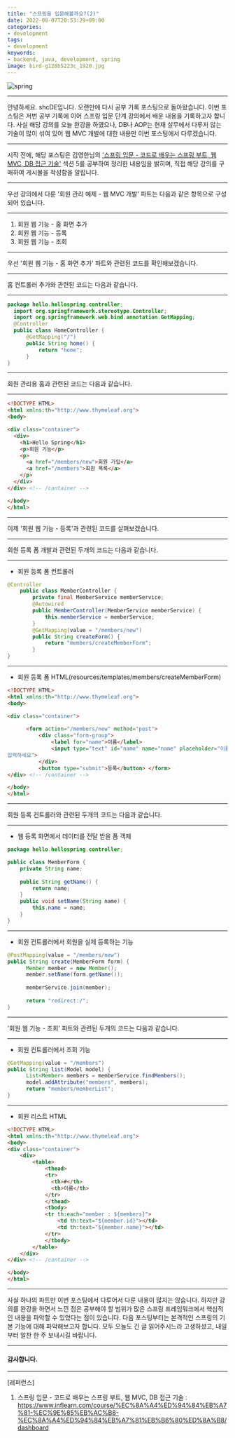 ```yaml
---
title: "스프링을 입문해볼까요?(2)"
date: 2022-08-07T20:53:29+09:00
categories:
- development
tags:
- development
keywords:
- backend, java, development, spring
image: bird-g128b5223c_1920.jpg
---
```

![spring](https://github.com/shcDE/pictures/blob/main/images_for_blog/bird-g128b5223c_1920.jpg?raw=true)
________________________________________________________________________________________________________________________________________________________________________
안녕하세요. shcDE입니다. 오랜만에 다시 공부 기록 포스팅으로 돌아왔습니다. 이번 포스팅은 저번 공부 기록에 이어 스프링 입문 단계 강의에서 배운 내용을 기록하고자 합니다. 사실 해당 강의를 오늘 완강을 하였으나, DB나 AOP는 현재 실무에서 다루지 않는 기술이 많이 섞여 있어 웹 MVC 개발에 대한 내용만 이번 포스팅에서 다루겠습니다.
________________________________________________________________________________________________________________________________________________________________________
시작 전에, 해당 포스팅은 김영한님의 ['스프링 입문 - 코드로 배우는 스프링 부트, 웹 MVC, DB 접근 기술'](https://www.inflearn.com/course/%EC%8A%A4%ED%94%84%EB%A7%81-%EC%9E%85%EB%AC%B8-%EC%8A%A4%ED%94%84%EB%A7%81%EB%B6%80%ED%8A%B8/dashboard) 섹션 5를 공부하여 정리한 내용임을 밝히며, 직접 해당 강의를 구매하여 게시물을 작성함을 알립니다.
________________________________________________________________________________________________________________________________________________________________________
우선 강의에서 다룬 '회원 관리 예제 - 웹 MVC 개발' 파트는 다음과 같은 항목으로 구성되어 있습니다.
________________________________________________________________________________________________________________________________________________________________________
1. 회원 웹 기능 - 홈 화면 추가         
2. 회원 웹 기능 - 등록 
3. 회원 웹 기능 - 조회
________________________________________________________________________________________________________________________________________________________________________
우선 '회원 웹 기능 - 홈 화면 추가' 파트와 관련된 코드를 확인해보겠습니다.
________________________________________________________________________________________________________________________________________________________________________
홈 컨트롤러 추가와 관련된 코드는 다음과 같습니다.
________________________________________________________________________________________________________________________________________________________________________
```java
package hello.hellospring.controller;
  import org.springframework.stereotype.Controller;
  import org.springframework.web.bind.annotation.GetMapping;
  @Controller
  public class HomeController {
      @GetMapping("/")
      public String home() {
          return "home";
      }
}
```
________________________________________________________________________________________________________________________________________________________________________
회원 관리용 홈과 관련된 코드는 다음과 같습니다.
________________________________________________________________________________________________________________________________________________________________________
```html
<!DOCTYPE HTML>
<html xmlns:th="http://www.thymeleaf.org">
<body>

<div class="container">
  <div>
    <h1>Hello Spring</h1> 
    <p>회원 기능</p>
    <p>
      <a href="/members/new">회원 가입</a> 
      <a href="/members">회원 목록</a>
    </p> 
  </div>
</div> <!-- /container -->

</body>
</html>
```
________________________________________________________________________________________________________________________________________________________________________
이제 '회원 웹 기능 - 등록'과 관련된 코드를 살펴보겠습니다.
________________________________________________________________________________________________________________________________________________________________________
회원 등록 폼 개발과 관련된 두개의 코드는 다음과 같습니다.
________________________________________________________________________________________________________________________________________________________________________
- 회원 등록 폼 컨트롤러
```java
@Controller
    public class MemberController {
        private final MemberService memberService;
        @Autowired
        public MemberController(MemberService memberService) {
            this.memberService = memberService;
        }
        @GetMapping(value = "/members/new")
        public String createForm() {
            return "members/createMemberForm";
        }
}
```
________________________________________________________________________________________________________________________________________________________________________
- 회원 등록 폼 HTML(resources/templates/members/createMemberForm)
```html
<!DOCTYPE HTML>
<html xmlns:th="http://www.thymeleaf.org">
<body>

<div class="container">
      
      <form action="/members/new" method="post">
          <div class="form-group">
              <label for="name">이름</label>
              <input type="text" id="name" name="name" placeholder="이름을
입력하세요"> 
          </div>
          <button type="submit">등록</button> </form>
</div> <!-- /container -->

</body>
</html>
```
________________________________________________________________________________________________________________________________________________________________________
회원 등록 컨트롤러와 관련된 두개의 코드는 다음과 같습니다.
________________________________________________________________________________________________________________________________________________________________________
- 웹 등록 화면에서 데이터를 전달 받을 폼 객체
```java
package hello.hellospring.controller;

public class MemberForm {
    private String name;
    
    public String getName() {
        return name;
    }
    public void setName(String name) {
        this.name = name;
    } 
}
```
________________________________________________________________________________________________________________________________________________________________________
- 회원 컨트롤러에서 회원을 실제 등록하는 기능
```java
@PostMapping(value = "/members/new")
public String create(MemberForm form) {
      Member member = new Member();
      member.setName(form.getName());
      
      memberService.join(member);
      
      return "redirect:/";
}
```
________________________________________________________________________________________________________________________________________________________________________
'회원 웹 기능 - 조회' 파트와 관련된 두개의 코드는 다음과 같습니다.
________________________________________________________________________________________________________________________________________________________________________
- 회원 컨트롤러에서 조회 기능
```java
@GetMapping(value = "/members")
public String list(Model model) {
      List<Member> members = memberService.findMembers();
      model.addAttribute("members", members);
      return "members/memberList";
}
```
________________________________________________________________________________________________________________________________________________________________________
- 회원 리스트 HTML
```html
<!DOCTYPE HTML>
<html xmlns:th="http://www.thymeleaf.org">
<body>
<div class="container">
    <div>
        <table>
            <thead>
            <tr>
              <th>#</th>
              <th>이름</th> 
            </tr>
            </thead>
            <tbody>
            <tr th:each="member : ${members}">
                <td th:text="${member.id}"></td>
                <td th:text="${member.name}"></td>
            </tr>
            </tbody>
        </table>
    </div>
</div> <!-- /container -->

</body>
</html>
```
________________________________________________________________________________________________________________________________________________________________________
사실 하나의 파트만 이번 포스팅에서 다루어서 다룬 내용이 많지는 않습니다. 하지만 강의를 완강을 하면서 느낀 점은 공부해야 할 범위가 많은 스프링 프레임워크에서 핵심적인 내용을 파악할 수 있었다는 점이 있습니다. 다음 포스팅부터는 본격적인 스프링의 기본 기능에 대해 파악해보고자 합니다. 모두 오늘도 긴 글 읽어주시느라 고생하셨고, 내일부터 알찬 한 주 보내시길 바랍니다.
________________________________________________________________________________________________________________________________________________________________________
#### 감사합니다.
________________________________________________________________________________________________________________________________________________________________________
[레퍼런스]
1. 스프링 입문 - 코드로 배우는 스프링 부트, 웹 MVC, DB 접근 기술 : https://www.inflearn.com/course/%EC%8A%A4%ED%94%84%EB%A7%81-%EC%9E%85%EB%AC%B8-%EC%8A%A4%ED%94%84%EB%A7%81%EB%B6%80%ED%8A%B8/dashboard